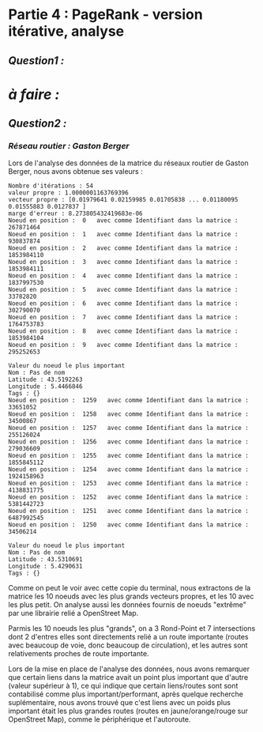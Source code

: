 # Partie 4 : PageRank - version itérative, analyse
## *Question1 :*
# *à faire :*


## *Question2 :*

### *Réseau routier : Gaston Berger*

Lors de l'analyse des données de la matrice du réseaux routier de Gaston Berger, nous avons obtenue ses valeurs :
```
Nombre d'itérations : 54
valeur propre : 1.0000001163769396
vecteur propre : [0.01979641 0.02159985 0.01705838 ... 0.01180095 0.01555883 0.0127837 ]
marge d'erreur : 8.273805432419683e-06
Noeud en position :  0   avec comme Identifiant dans la matrice :  267871464
Noeud en position :  1   avec comme Identifiant dans la matrice :  930837874
Noeud en position :  2   avec comme Identifiant dans la matrice :  1853984110
Noeud en position :  3   avec comme Identifiant dans la matrice :  1853984111
Noeud en position :  4   avec comme Identifiant dans la matrice :  1837997530
Noeud en position :  5   avec comme Identifiant dans la matrice :  33782820
Noeud en position :  6   avec comme Identifiant dans la matrice :  302790070
Noeud en position :  7   avec comme Identifiant dans la matrice :  1764753783
Noeud en position :  8   avec comme Identifiant dans la matrice :  1853984104
Noeud en position :  9   avec comme Identifiant dans la matrice :  295252653

Valeur du noeud le plus important
Nom : Pas de nom
Latitude : 43.5192263
Longitude : 5.4466846
Tags : {}
Noeud en position :  1259   avec comme Identifiant dans la matrice :  33651052
Noeud en position :  1258   avec comme Identifiant dans la matrice :  34500867
Noeud en position :  1257   avec comme Identifiant dans la matrice :  255126024
Noeud en position :  1256   avec comme Identifiant dans la matrice :  279036609
Noeud en position :  1255   avec comme Identifiant dans la matrice :  1855845112
Noeud en position :  1254   avec comme Identifiant dans la matrice :  1924158963
Noeud en position :  1253   avec comme Identifiant dans la matrice :  4138831775
Noeud en position :  1252   avec comme Identifiant dans la matrice :  5381442723
Noeud en position :  1251   avec comme Identifiant dans la matrice :  6487992545
Noeud en position :  1250   avec comme Identifiant dans la matrice :  34506214

Valeur du noeud le plus important
Nom : Pas de nom
Latitude : 43.5310691
Longitude : 5.4290631
Tags : {}
```

Comme on peut le voir avec cette copie du terminal, nous extractons de la matrice les 10 noeuds avec les plus grands vecteurs propres, et les 10 avec les plus petit. On analyse aussi les données fournis de noeuds "extrême" par une librairie relié a OpenStreet Map.

Parmis les 10 noeuds les plus "grands", on a 3 Rond-Point et 7 intersections dont 2 d'entres elles sont directements relié a un route importante (routes avec beaucoup de voie, donc beaucoup de circulation), et les autres sont relativements proches de route importante.

Lors de la mise en place de l'analyse des données, nous avons remarquer que certain liens dans la matrice avait un point plus important que d'autre (valeur supérieur à 1), ce qui indique que certain liens/routes sont sont contabilisé comme plus important/performant, après quelque recherche suplémentaire, nous avons trouvé que c'est liens avec un poids plus important était les plus grandes routes (routes en jaune/orange/rouge sur OpenStreet Map), comme le périphérique et l'autoroute.